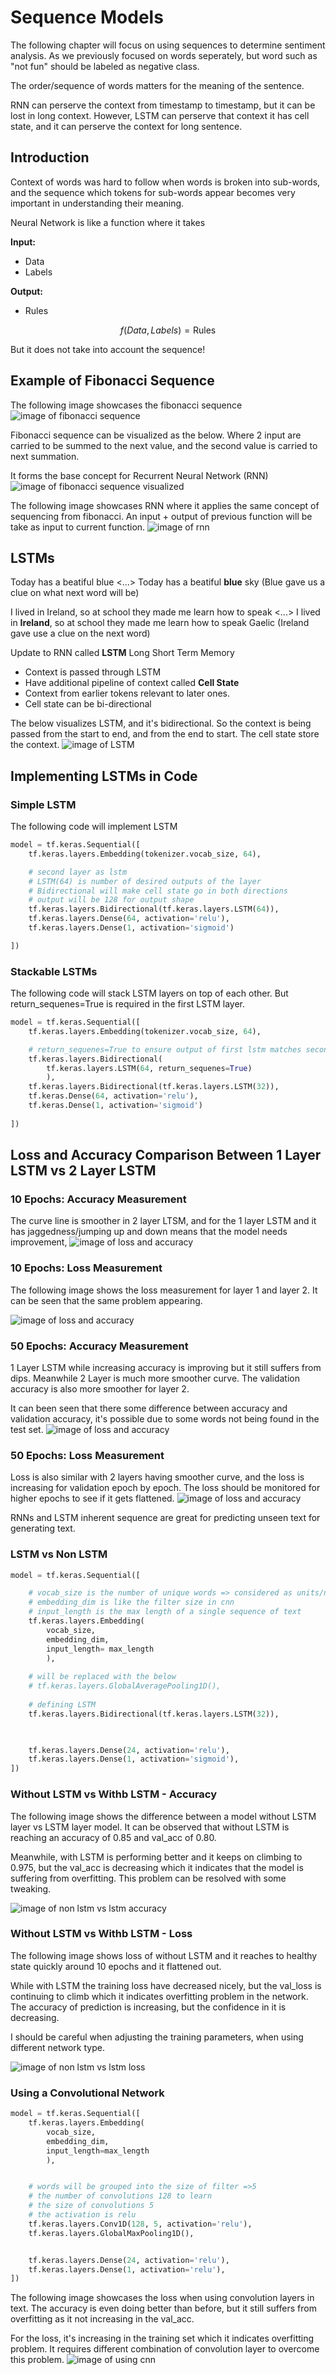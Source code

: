 # Sequence Models

The following chapter will focus on using sequences to determine sentiment analysis. As we previously focused on words seperately, but word such as "not fun" should be labeled as negative class.

The order/sequence of words matters for the meaning of the sentence.

RNN can perserve the context from timestamp to timestamp, but it can be lost in long context. However, LSTM can perserve that context it has cell state, and it can perserve the context for long sentence.

## Introduction

Context of words was hard to follow when words is broken into sub-words, and the sequence which tokens for sub-words appear becomes very important in understanding their meaning.

Neural Network is like a function where it takes

**Input:**
- Data
- Labels

**Output:**
- Rules


$$
f(Data, Labels) = \text{Rules}
$$

But it does not take into account the sequence!

## Example of Fibonacci Sequence

The following image showcases the fibonacci sequence
![image of fibonacci sequence](images/fibonacci-sequence.png)


Fibonacci sequence can be visualized as the below.
Where 2 input are carried to be summed to the next value, and the second value is carried to next summation.

It forms the base concept for Recurrent Neural Network (RNN)
![image of fibonacci sequence visualized](images/fibonacci-sequence-visualized.png)


The following image showcases RNN where it applies the same concept of sequencing from fibonacci. An input + output of previous function will be take as input to current function.
![image of rnn](images/rnn.png)

## LSTMs

 Today has a beatiful blue <...>
 Today has a beatiful **blue** sky (Blue gave us a clue on what next word will be)

 I lived in Ireland, so at school they made me learn how to speak <...>
 I lived in **Ireland**, so at school they made me learn how to speak Gaelic (Ireland gave use a clue on the next word)


Update to RNN called **LSTM** Long Short Term Memory

- Context is passed through LSTM
- Have additional pipeline of context called **Cell State**
- Context from earlier tokens relevant to later ones.
- Cell state can be bi-directional

The below visualizes LSTM, and it's bidirectional. So the context is being passed from the start to end, and from the end to start. The cell state store the context.
![image of LSTM](images/lstm.png)

## Implementing LSTMs in Code

### Simple LSTM

The following code will implement LSTM

```python
model = tf.keras.Sequential([
    tf.keras.layers.Embedding(tokenizer.vocab_size, 64),

    # second layer as lstm
    # LSTM(64) is number of desired outputs of the layer
    # Bidirectional will make cell state go in both directions
    # output will be 128 for output shape
    tf.keras.layers.Bidirectional(tf.keras.layers.LSTM(64)),
    tf.keras.layers.Dense(64, activation='relu'),
    tf.keras.layers.Dense(1, activation='sigmoid')

])

```

### Stackable LSTMs

The following code will stack LSTM layers on top of each other. But return_sequenes=True is required in the first LSTM layer.

```python
model = tf.keras.Sequential([
    tf.keras.layers.Embedding(tokenizer.vocab_size, 64),

    # return_sequenes=True to ensure output of first lstm matches second 
    tf.keras.layers.Bidirectional(
        tf.keras.layers.LSTM(64, return_sequenes=True)
        ),
    tf.keras.layers.Bidirectional(tf.keras.layers.LSTM(32)),
    tf.keras.Dense(64, activation='relu'),
    tf.keras.Dense(1, activation='sigmoid')
    
])
```

## Loss and Accuracy Comparison Between 1 Layer LSTM vs 2 Layer LSTM


### 10 Epochs: Accuracy Measurement

The curve line is smoother in 2 layer LTSM, and for the 1 layer LSTM and it has jaggedness/jumping up and down means that the model needs improvement,
![image of loss and accuracy](images/loss-and-accuracy-1.png)



### 10 Epochs: Loss Measurement

The following image shows the loss measurement for layer 1 and layer 2. It can be seen that the same problem appearing.

![image of loss and accuracy](images/loss-and-accuracy-2.png)

### 50 Epochs: Accuracy Measurement

1 Layer LSTM while increasing accuracy is improving but it still suffers from dips. Meanwhile 2 Layer is much more smoother curve. The validation accuracy is also more smoother for layer 2.

It can been seen that there some difference between accuracy and validation accuracy, it's possible due to some words not being found in the test set.
![image of loss and accuracy](images/loss-and-accuracy-3.png)

### 50 Epochs: Loss Measurement

Loss is also similar with 2 layers having smoother curve, and the loss is increasing for validation epoch by epoch. The loss should be monitored for higher epochs to see if it gets flattened.
![image of loss and accuracy](images/loss-and-accuracy-4.png)


RNNs and LSTM inherent sequence are great for predicting unseen text for generating text.


### LSTM vs Non LSTM

```python
model = tf.keras.Sequential([

    # vocab_size is the number of unique words => considered as units/neurons count
    # embedding_dim is like the filter size in cnn
    # input_length is the max length of a single sequence of text
    tf.keras.layers.Embedding(
        vocab_size,
        embedding_dim,
        input_length= max_length
        ),
    
    # will be replaced with the below
    # tf.keras.layers.GlobalAveragePooling1D(),
    
    # defining LSTM
    tf.keras.layers.Bidirectional(tf.keras.layers.LSTM(32)),
    


    tf.keras.layers.Dense(24, activation='relu'),
    tf.keras.layers.Dense(1, activation='sigmoid'),
])
```


### Without LSTM vs Withb LSTM - Accuracy

The following image shows the difference between a model without LSTM layer vs LSTM layer model. It can be observed that without LSTM is reaching an accuracy of 0.85 and val_acc of 0.80.

Meanwhile, with LSTM is performing better and it keeps on climbing to 0.975, but the val_acc is decreasing which it indicates that the model is suffering from overfitting. This problem can be resolved with some tweaking.

![image of non lstm vs lstm accuracy](images/non-lstm-vs-lstm-accuracy.png)

### Without LSTM vs Withb LSTM - Loss

The following image shows loss of without LSTM and it reaches to healthy state quickly around 10 epochs and it flattened out.

While with LSTM the training loss have decreased nicely, but the val_loss is continuing to climb which it indicates overfitting problem in the network. The accuracy of prediction is increasing, but the confidence in it is decreasing.

I should be careful when adjusting the training parameters, when using different network type.

![image of non lstm vs lstm loss ](images/non-lstm-vs-lstm-loss.png)

### Using a Convolutional Network

```python
model = tf.keras.Sequential([
    tf.keras.layers.Embedding(
        vocab_size,
        embedding_dim,
        input_length=max_length
        ),


    # words will be grouped into the size of filter =>5
    # the number of convolutions 128 to learn
    # the size of convolutions 5
    # the activation is relu
    tf.keras.layers.Conv1D(128, 5, activation='relu'),
    tf.keras.layers.GlobalMaxPooling1D(),


    tf.keras.layers.Dense(24, activation='relu'),
    tf.keras.layers.Dense(1, activation='relu'),
])

```

The following image showcases the loss when using convolution layers in text. The accuracy is even doing better than before, but it still suffers from overfitting as it not increasing in the val_acc. 

For the loss, it's increasing in the training set which it indicates overfitting problem.
It requires different combination of convolution layer to overcome this problem.
![image of using cnn](images/using-cnn.png)